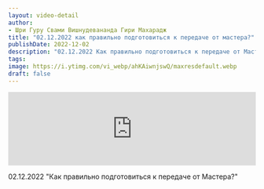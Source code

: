 ```yaml
---
layout: video-detail
author:
- Шри Гуру Свами Вишнудевананда Гири Махарадж
title: "02.12.2022 как правильно подготовиться к передаче от мастера?"
publishDate: 2022-12-02
description: "02.12.2022 Как правильно подготовиться к передаче от Мастера?"
tags: 
image: https://i.ytimg.com/vi_webp/ahKAiwnjswQ/maxresdefault.webp
draft: false
---
```


<iframe width="100%" src="https://www.youtube.com/embed/ahKAiwnjswQ" frameborder="0" allowfullscreen=""></iframe> 

 02.12.2022 "Как правильно подготовиться к передаче от Мастера?"

  

 